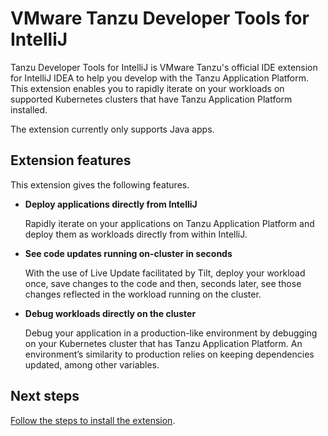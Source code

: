 # VMware Tanzu Developer Tools for IntelliJ

Tanzu Developer Tools for IntelliJ is VMware Tanzu's official IDE extension for IntelliJ IDEA to help
you develop with the Tanzu Application Platform.
This extension enables you to rapidly iterate on your workloads on supported Kubernetes clusters that
have Tanzu Application Platform installed.

The extension currently only supports Java apps.

## <a id="extension-features"></a> Extension features

This extension gives the following features.

- **Deploy applications directly from IntelliJ**

    Rapidly iterate on your applications on Tanzu Application Platform and deploy them as workloads
    directly from within IntelliJ.

- **See code updates running on-cluster in seconds**

    With the use of Live Update facilitated by Tilt, deploy your workload once, save changes to the
    code and then, seconds later, see those changes reflected in the workload running on the cluster.

- **Debug workloads directly on the cluster**

    Debug your application in a production-like environment by debugging on your
    Kubernetes cluster that has Tanzu Application Platform.
    An environment’s similarity to production relies on keeping dependencies updated, among other
    variables.

## <a id="next-steps"></a> Next steps

[Follow the steps to install the extension](install.md).
